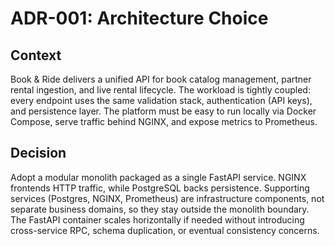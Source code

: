 # ADR-001: Architecture Choice

## Context
Book & Ride delivers a unified API for book catalog management, partner rental ingestion, and live rental lifecycle. The workload is tightly coupled: every endpoint uses the same validation stack, authentication (API keys), and persistence layer. The platform must be easy to run locally via Docker Compose, serve traffic behind NGINX, and expose metrics to Prometheus.

## Decision
Adopt a modular monolith packaged as a single FastAPI service. NGINX frontends HTTP traffic, while PostgreSQL backs persistence. Supporting services (Postgres, NGINX, Prometheus) are infrastructure components, not separate business domains, so they stay outside the monolith boundary. The FastAPI container scales horizontally if needed without introducing cross-service RPC, schema duplication, or eventual consistency concerns.

